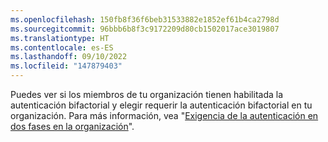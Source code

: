 ```yaml
---
ms.openlocfilehash: 150fb8f36f6beb31533882e1852ef61b4ca2798d
ms.sourcegitcommit: 96bbb6b8f3c9172209d80cb1502017ace3019807
ms.translationtype: HT
ms.contentlocale: es-ES
ms.lasthandoff: 09/10/2022
ms.locfileid: "147879403"
---
```

Puedes ver si los miembros de tu organización tienen habilitada la autenticación bifactorial y elegir requerir la autenticación bifactorial en tu organización. Para más información, vea "[Exigencia de la autenticación en dos fases en la organización](/organizations/keeping-your-organization-secure/requiring-two-factor-authentication-in-your-organization)".
